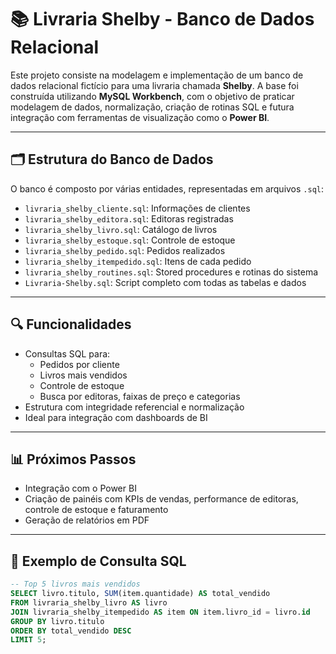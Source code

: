 # 📚 Livraria Shelby - Banco de Dados Relacional

Este projeto consiste na modelagem e implementação de um banco de dados relacional fictício para uma livraria chamada **Shelby**. A base foi construída utilizando **MySQL Workbench**, com o objetivo de praticar modelagem de dados, normalização, criação de rotinas SQL e futura integração com ferramentas de visualização como o **Power BI**.

---

## 🗂️ Estrutura do Banco de Dados

O banco é composto por várias entidades, representadas em arquivos `.sql`:

- `livraria_shelby_cliente.sql`: Informações de clientes
- `livraria_shelby_editora.sql`: Editoras registradas
- `livraria_shelby_livro.sql`: Catálogo de livros
- `livraria_shelby_estoque.sql`: Controle de estoque
- `livraria_shelby_pedido.sql`: Pedidos realizados
- `livraria_shelby_itempedido.sql`: Itens de cada pedido
- `livraria_shelby_routines.sql`: Stored procedures e rotinas do sistema
- `Livraria-Shelby.sql`: Script completo com todas as tabelas e dados

---

## 🔍 Funcionalidades

- Consultas SQL para:
  - Pedidos por cliente
  - Livros mais vendidos
  - Controle de estoque
  - Busca por editoras, faixas de preço e categorias
- Estrutura com integridade referencial e normalização
- Ideal para integração com dashboards de BI

---

## 📊 Próximos Passos

- Integração com o Power BI
- Criação de painéis com KPIs de vendas, performance de editoras, controle de estoque e faturamento
- Geração de relatórios em PDF

---

## 🧪 Exemplo de Consulta SQL

```sql
-- Top 5 livros mais vendidos
SELECT livro.titulo, SUM(item.quantidade) AS total_vendido
FROM livraria_shelby_livro AS livro
JOIN livraria_shelby_itempedido AS item ON item.livro_id = livro.id
GROUP BY livro.titulo
ORDER BY total_vendido DESC
LIMIT 5;
